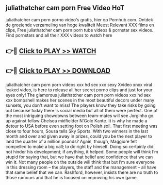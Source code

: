 ## juliathatcher cam porn Free Video HoT 

juliathatcher cam porn porno video's gratis, hier op Pornhub.com. Ontdek de groeiende verzameling van hoge kwaliteit Meest Relevant XXX films en clips,
Free juliathatcher cam porn porn tube videos & pornstar sex videos. Find pornstars and all their XXX videos to watch here


## 👉🔴 [Click to PLAY >> WATCH](http://us.freeplayer.one?title=juliathatcher_cam_porn&ref=16D)

## 👉🔴 [Click to PLAY >> DOWNLOAD](http://us.freeplayer.one?title=juliathatcher_cam_porn&ref=16D)


juliathatcher cam porn porn videos xxx hd sex xxx sexy Xvideo xnxx viral leaked video, is here to release all her secret porno clips and just for your eyes only! The glamorous juliathatcher cam porn porn videos xxx hd sex xxx bombshell makes her scenes in the most beautiful decors under many sunsets, you don't want to miss! The players know they take risks by going out because today there is social media but all of them were perfect. One of the most intriguing showdowns between team-mates will see Jorginho go up against fellow Chelsea midfielder N'Golo Kante. It is why he made a detour to USA before even setting foot on Polish soil. That first meeting was close to four hours, Sousa tells Sky Sports. With two winners in the last month and over and given away in prizes, could you be the next player to land the quarter of a million pounds? Again, though, Maggiore felt compelled to make a big call; to do right by himself. Doing so certainly did not hinder his development; if anything, it helped. Some people will think I’m stupid for saying that, but we have that belief and confidence that we can win it. Not many people on the outside will think that but I’m sure everyone in this dressing room – the players, the staff and the management – all have that same belief that we can. Rashford, however, insists there are no truth to those rumours and that he is focused on improving his own game.